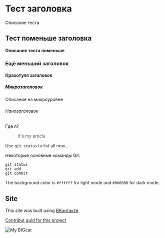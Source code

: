 # Тест заголовка
Описание теста
## Тест поменьше заголовка
**Описание теста поменьше**
### Ещё меньший заголовок
#### Крахотуля заголовок
##### Микрозаголовок
Описание на микроуровне
###### Нанозаголовок
Где я?

>It's my article

Use `git status` to list all new...

Некоторые основные команды Git:

```
git status
git add 
git commit
```

The background color is `#ffffff` for light mode and `#000000` for dark mode.

## Site
This site was built using [ВКонтакте](https://vk.com/feed).

[Contribut guid for this project](pages/CONTRIBUT.md)

![My BIGcat](https://myoctocat.com/assets/images/base-octocat.svg)